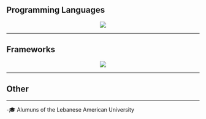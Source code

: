 <h2>Programming Languages</h2>
<p align="center">
  <a href="https://skillicons.dev">
    <img src="https://skillicons.dev/icons?i=py,ts,js,bash,java,cpp,c,lua&perline=4" />
  </a>
</p>

<hr>
<h2>Frameworks</h2>
<p align="center">
  <a href="https://skillicons.dev">
    <img src="https://skillicons.dev/icons?i=vue,flask,tailwind" />
  </a>
</p>
<hr>
<h2>Other</h2>

<hr>
-🎓 Alumuns of the Lebanese American University  
